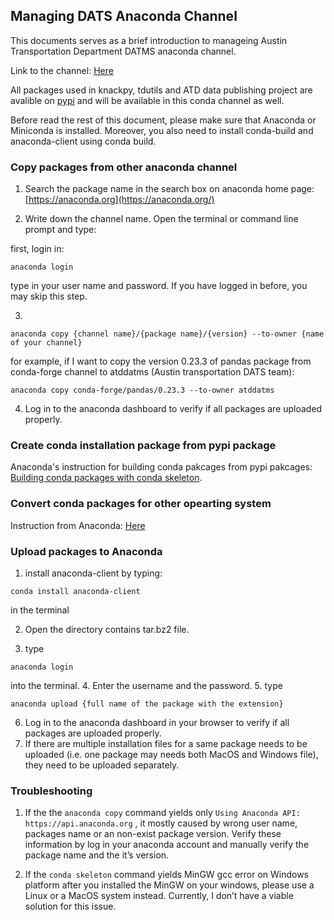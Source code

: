 ## Managing DATS Anaconda Channel

This documents serves as a brief introduction to manageing Austin Transportation Department DATMS anaconda channel.

Link to the channel: [Here](https://anaconda.org/atddatms)

All packages used in knackpy, tdutils and ATD data publishing project are avalible on [pypi](https://pypi.org/) and will be available in this conda channel as well.

Before read the rest of this document, please make sure that Anaconda or Miniconda is installed. Moreover, you also need to install conda-build and anaconda-client using conda build.

### Copy packages from other anaconda channel

1. Search the package name in the search box on anaconda home page: [https://anaconda.org](https://anaconda.org/)

2. Write down the channel name. Open the terminal or command line prompt and type:

  first, login in:

  ```console
  anaconda login
  ```

  type in your user name and password. If you have logged in before, you may skip this step. 

3. 

  ```console
  anaconda copy {channel name}/{package name}/{version} --to-owner {name of your channel}
  ```

for example, if I want to copy the version 0.23.3 of pandas package from conda-forge channel to atddatms (Austin transportation DATS team):

  ```console
  anaconda copy conda-forge/pandas/0.23.3 --to-owner atddatms
  ```

4. Log in to the anaconda dashboard to verify if all packages are uploaded properly.

### Create conda installation package from pypi package

Anaconda's instruction for building conda pakcages from pypi pakcages: [Building conda packages with conda skeleton](https://conda.io/docs/user-guide/tutorials/build-pkgs-skeleton.html). 

###  Convert conda packages for other opearting system

Instruction from Anaconda: [Here](https://conda.io/docs/user-guide/tutorials/build-pkgs-skeleton.html#optional-converting-conda-package-for-other-platforms)

### Upload packages to Anaconda
1. install anaconda-client by typing:
```console
conda install anaconda-client
```
in the terminal

2. Open the directory contains tar.bz2 file.

3. type
```console
anaconda login
```
into the terminal.
4. Enter the username and the password.
5. type
```console
anaconda upload {full name of the package with the extension}
```
6. Log in to the anaconda dashboard in your browser to verify if all packages are uploaded properly.
7. If there are multiple installation files for a same package needs to be uploaded (i.e. one package may needs both MacOS and Windows file), they need to be uploaded separately.



### Troubleshooting

1. If the the `anaconda copy` command yields only `Using Anaconda API: https://api.anaconda.org` , it mostly caused by wrong user name, packages name or an non-exist package version. Verify these information by log in your anaconda account and manually verify the package name and the it’s version.

2. If the `conda skeleton` command yields MinGW gcc error on Windows platform after you installed the MinGW on your windows, please use a Linux or a MacOS system instead. Currently, I don’t have a viable solution for this issue. 

   